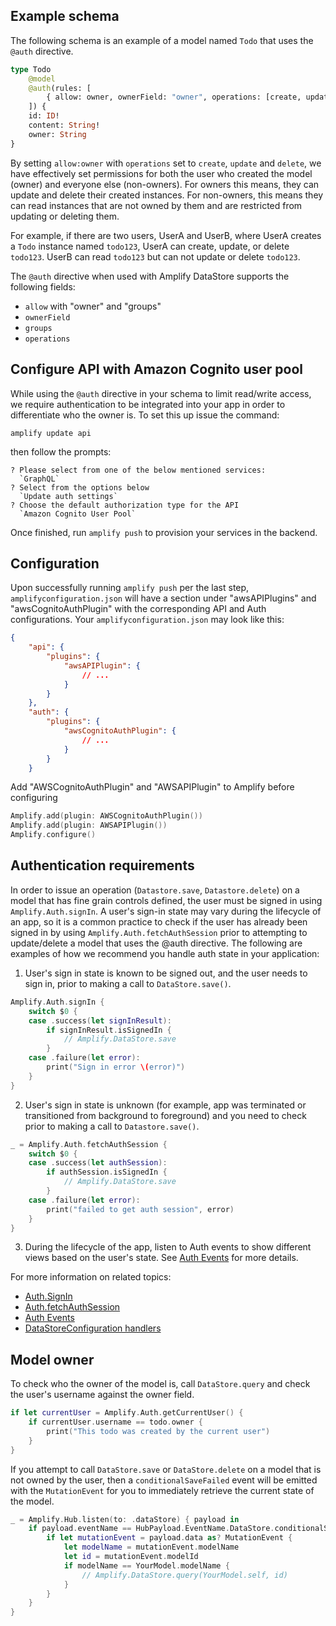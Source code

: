 ## Example schema

The following schema is an example of a model named `Todo` that uses the `@auth` directive.

```graphql
type Todo
    @model
    @auth(rules: [
        { allow: owner, ownerField: "owner", operations: [create, update, delete] },
    ]) {
    id: ID!
    content: String!
    owner: String
}
```

By setting `allow:owner` with `operations` set to `create`, `update` and `delete`, we have effectively set permissions for both the user who created the model (owner) and everyone else (non-owners). For owners this means, they can update and delete their created instances. For non-owners, this means they can read instances that are not owned by them and are restricted from updating or deleting them.

For example, if there are two users, UserA and UserB, where UserA creates a `Todo` instance named `todo123`, UserA can create, update, or delete `todo123`. UserB can read `todo123` but can not update or delete `todo123`.

The `@auth` directive when used with Amplify DataStore supports the following fields:

  - `allow` with "owner" and "groups"
  - `ownerField`
  - `groups`
  - `operations`

## Configure API with Amazon Cognito user pool

While using the `@auth` directive in your schema to limit read/write access, we require authentication to be integrated into your app in order to differentiate who the owner is. To set this up issue the command:

```console
amplify update api
```

then follow the prompts:

```console
? Please select from one of the below mentioned services: 
  `GraphQL`
? Select from the options below 
  `Update auth settings`
? Choose the default authorization type for the API 
  `Amazon Cognito User Pool`
```

Once finished, run `amplify push` to provision your services in the backend.

## Configuration

Upon successfully running `amplify push` per the last step, `amplifyconfiguration.json` will have a section under "awsAPIPlugins" and "awsCognitoAuthPlugin" with the corresponding API and Auth configurations. Your `amplifyconfiguration.json` may look like this:

```json
{
    "api": {
        "plugins": {
            "awsAPIPlugin": {
                // ...
            }
        }
    },
    "auth": {
        "plugins": {
            "awsCognitoAuthPlugin": {
                // ...
            }
        }
    }
```

Add "AWSCognitoAuthPlugin" and "AWSAPIPlugin" to Amplify before configuring

```swift
Amplify.add(plugin: AWSCognitoAuthPlugin())
Amplify.add(plugin: AWSAPIPlugin())
Amplify.configure()
```

## Authentication requirements

In order to issue an operation (`Datastore.save`, `Datastore.delete`) on a model that has fine grain controls defined, the user must be signed in using `Amplify.Auth.signIn`. A user's sign-in state may vary during the lifecycle of an app, so it is a common practice to check if the user has already been signed in by using `Amplify.Auth.fetchAuthSession` prior to attempting to update/delete a model that uses the @auth directive. The following are examples of how we recommend you handle auth state in your application:

1. User's sign in state is known to be signed out, and the user needs to sign in, prior to making a call to `DataStore.save()`. 

```swift
Amplify.Auth.signIn {
    switch $0 {
    case .success(let signInResult):
        if signInResult.isSignedIn {
            // Amplify.DataStore.save
        }
    case .failure(let error):
        print("Sign in error \(error)")
    }
}
```

2. User's sign in state is unknown (for example, app was terminated or transitioned from background to foreground) and you need to check prior to making a call to `Datastore.save()`. 

```swift
_ = Amplify.Auth.fetchAuthSession {
    switch $0 {
    case .success(let authSession):
        if authSession.isSignedIn {
            // Amplify.DataStore.save
        }
    case .failure(let error):
        print("failed to get auth session", error)
    }
}
```

3. During the lifecycle of the app, listen to Auth events to show different views based on the user's state. See [Auth Events](~/lib/auth/auth-events.md) for more details.

For more information on related topics:

- [Auth.SignIn](~/lib/auth/signin.md)
- [Auth.fetchAuthSession](~/lib/auth/getting-started.md#check-the-current-auth-session)
- [Auth Events](~/lib/auth/auth-events.md)
- [DataStoreConfiguration handlers](~/lib/datastore/conflict.md)

## Model owner

To check who the owner of the model is, call `DataStore.query` and check the user's username against the owner field. 
```swift
if let currentUser = Amplify.Auth.getCurrentUser() {
    if currentUser.username == todo.owner {
        print("This todo was created by the current user")
    }
}
```

If you attempt to call `DataStore.save` or `DataStore.delete` on a model that is not owned by the user, then a `conditionalSaveFailed` event will be emitted with the `MutationEvent` for you to immediately retrieve the current state of the model.

```swift
_ = Amplify.Hub.listen(to: .dataStore) { payload in
    if payload.eventName == HubPayload.EventName.DataStore.conditionalSaveFailed {
        if let mutationEvent = payload.data as? MutationEvent {
            let modelName = mutationEvent.modelName
            let id = mutationEvent.modelId
            if modelName == YourModel.modelName {
                // Amplify.DataStore.query(YourModel.self, id)
            }
        }
    }
}
```
